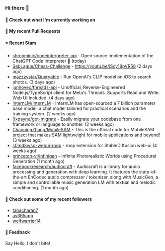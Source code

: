### Hi there 👋

#### 👷 Check out what I'm currently working on

#### 🔨 My recent Pull Requests


#### ⭐ Recent Stars

- [shroominic/codeinterpreter-api](https://github.com/shroominic/codeinterpreter-api) - Open source implementation of the ChatGPT Code Interpreter 👾 (today)
- [SebLague/Chess-Challenge](https://github.com/SebLague/Chess-Challenge) - https://youtu.be/iScy18pVR58 (2 days ago)
- [mazzzystar/Queryable](https://github.com/mazzzystar/Queryable) - Run OpenAI&#39;s CLIP model on iOS to search photos. (3 days ago)
- [junhoyeo/threads-api](https://github.com/junhoyeo/threads-api) - Unofficial, Reverse-Engineered Node.js/TypeScript client for Meta&#39;s Threads. Supports Read and Write. Web UI Included. (4 days ago)
- [InternLM/InternLM](https://github.com/InternLM/InternLM) - InternLM has open-sourced a 7 billion parameter base model, a chat model tailored for practical scenarios and the training system. (2 weeks ago)
- [0xpayne/gpt-migrate](https://github.com/0xpayne/gpt-migrate) - Easily migrate your codebase from one framework or language to another. (2 weeks ago)
- [ChaoningZhang/MobileSAM](https://github.com/ChaoningZhang/MobileSAM) - This is the official code for MobileSAM project that makes SAM lightweight for mobile applications and beyond! (3 weeks ago)
- [s0md3v/sd-webui-roop](https://github.com/s0md3v/sd-webui-roop) - roop extension for StableDiffusion web-ui (4 weeks ago)
- [princeton-vl/infinigen](https://github.com/princeton-vl/infinigen) - Infinite Photorealistic Worlds using Procedural Generation (1 month ago)
- [facebookresearch/audiocraft](https://github.com/facebookresearch/audiocraft) - Audiocraft is a library for audio processing and generation with deep learning. It features the state-of-the-art EnCodec audio compressor / tokenizer, along with MusicGen, a simple and controllable music generation LM with textual and melodic conditioning. (1 month ago)

#### 👯 Check out some of my recent followers

- [tahacharan7](https://github.com/tahacharan7)
- [av365app](https://github.com/av365app)
- [wolfwarrier14](https://github.com/wolfwarrier14)

#### 💬 Feedback

Say Hello, I don't bite!